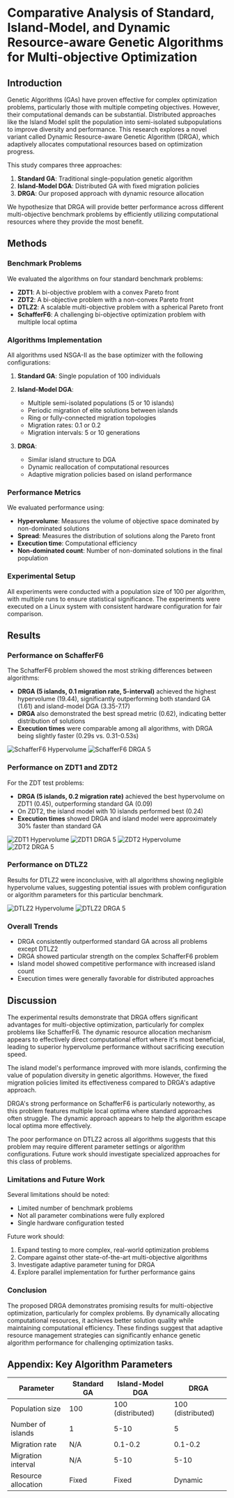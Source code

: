# Comparative Analysis of Standard, Island-Model, and Dynamic Resource-aware Genetic Algorithms for Multi-objective Optimization

## Introduction

Genetic Algorithms (GAs) have proven effective for complex optimization problems, particularly those with multiple competing objectives. However, their computational demands can be substantial. Distributed approaches like the Island Model split the population into semi-isolated subpopulations to improve diversity and performance. This research explores a novel variant called Dynamic Resource-aware Genetic Algorithm (DRGA), which adaptively allocates computational resources based on optimization progress.

This study compares three approaches:

1. **Standard GA**: Traditional single-population genetic algorithm
2. **Island-Model DGA**: Distributed GA with fixed migration policies
3. **DRGA**: Our proposed approach with dynamic resource allocation

We hypothesize that DRGA will provide better performance across different multi-objective benchmark problems by efficiently utilizing computational resources where they provide the most benefit.

## Methods

### Benchmark Problems

We evaluated the algorithms on four standard benchmark problems:

- **ZDT1**: A bi-objective problem with a convex Pareto front
- **ZDT2**: A bi-objective problem with a non-convex Pareto front
- **DTLZ2**: A scalable multi-objective problem with a spherical Pareto front
- **SchafferF6**: A challenging bi-objective optimization problem with multiple local optima

### Algorithms Implementation

All algorithms used NSGA-II as the base optimizer with the following configurations:

1. **Standard GA**: Single population of 100 individuals
2. **Island-Model DGA**:
   - Multiple semi-isolated populations (5 or 10 islands)
   - Periodic migration of elite solutions between islands
   - Ring or fully-connected migration topologies
   - Migration rates: 0.1 or 0.2
   - Migration intervals: 5 or 10 generations

3. **DRGA**:
   - Similar island structure to DGA
   - Dynamic reallocation of computational resources
   - Adaptive migration policies based on island performance

### Performance Metrics

We evaluated performance using:

- **Hypervolume**: Measures the volume of objective space dominated by non-dominated solutions
- **Spread**: Measures the distribution of solutions along the Pareto front
- **Execution time**: Computational efficiency
- **Non-dominated count**: Number of non-dominated solutions in the final population

### Experimental Setup

All experiments were conducted with a population size of 100 per algorithm, with multiple runs to ensure statistical significance. The experiments were executed on a Linux system with consistent hardware configuration for fair comparison.

## Results

### Performance on SchafferF6

The SchafferF6 problem showed the most striking differences between algorithms:

- **DRGA (5 islands, 0.1 migration rate, 5-interval)** achieved the highest hypervolume (19.44), significantly outperforming both standard GA (1.61) and island-model DGA (3.35-7.17)
- **DRGA** also demonstrated the best spread metric (0.62), indicating better distribution of solutions
- **Execution times** were comparable among all algorithms, with DRGA being slightly faster (0.29s vs. 0.31-0.53s)

![SchafferF6 Hypervolume](../results/result_set_1/SchafferF6_hypervolume.png)
![SchafferF6 DRGA 5](../results/result_set_1/SchafferF6_drga_5.png)

### Performance on ZDT1 and ZDT2

For the ZDT test problems:

- **DRGA (5 islands, 0.2 migration rate)** achieved the best hypervolume on ZDT1 (0.45), outperforming standard GA (0.09)
- On ZDT2, the island model with 10 islands performed best (0.24)
- **Execution times** showed DRGA and island model were approximately 30% faster than standard GA

![ZDT1 Hypervolume](../results/result_set_1/ZDT1_hypervolume.png)
![ZDT1 DRGA 5](../results/result_set_1/ZDT1_drga_5.png)
![ZDT2 Hypervolume](../results/result_set_1/ZDT2_hypervolume.png)
![ZDT2 DRGA 5](../results/result_set_1/ZDT2_drga_5.png)

### Performance on DTLZ2

Results for DTLZ2 were inconclusive, with all algorithms showing negligible hypervolume values, suggesting potential issues with problem configuration or algorithm parameters for this particular benchmark.

![DTLZ2 Hypervolume](../results/result_set_1/DTLZ2_hypervolume.png)
![DTLZ2 DRGA 5](../results/result_set_1/DTLZ2_drga_5.png)

### Overall Trends

- DRGA consistently outperformed standard GA across all problems except DTLZ2
- DRGA showed particular strength on the complex SchafferF6 problem
- Island model showed competitive performance with increased island count
- Execution times were generally favorable for distributed approaches

## Discussion

The experimental results demonstrate that DRGA offers significant advantages for multi-objective optimization, particularly for complex problems like SchafferF6. The dynamic resource allocation mechanism appears to effectively direct computational effort where it's most beneficial, leading to superior hypervolume performance without sacrificing execution speed.

The island model's performance improved with more islands, confirming the value of population diversity in genetic algorithms. However, the fixed migration policies limited its effectiveness compared to DRGA's adaptive approach.

DRGA's strong performance on SchafferF6 is particularly noteworthy, as this problem features multiple local optima where standard approaches often struggle. The dynamic approach appears to help the algorithm escape local optima more effectively.

The poor performance on DTLZ2 across all algorithms suggests that this problem may require different parameter settings or algorithm configurations. Future work should investigate specialized approaches for this class of problems.

### Limitations and Future Work

Several limitations should be noted:

- Limited number of benchmark problems
- Not all parameter combinations were fully explored
- Single hardware configuration tested

Future work should:

1. Expand testing to more complex, real-world optimization problems
2. Compare against other state-of-the-art multi-objective algorithms
3. Investigate adaptive parameter tuning for DRGA
4. Explore parallel implementation for further performance gains

### Conclusion

The proposed DRGA demonstrates promising results for multi-objective optimization, particularly for complex problems. By dynamically allocating computational resources, it achieves better solution quality while maintaining computational efficiency. These findings suggest that adaptive resource management strategies can significantly enhance genetic algorithm performance for challenging optimization tasks.

## Appendix: Key Algorithm Parameters

| Parameter | Standard GA | Island-Model DGA | DRGA |
|-----------|------------|-----------------|------|
| Population size | 100 | 100 (distributed) | 100 (distributed) |
| Number of islands | 1 | 5-10 | 5 |
| Migration rate | N/A | 0.1-0.2 | 0.1-0.2 |
| Migration interval | N/A | 5-10 | 5-10 |
| Resource allocation | Fixed | Fixed | Dynamic |
